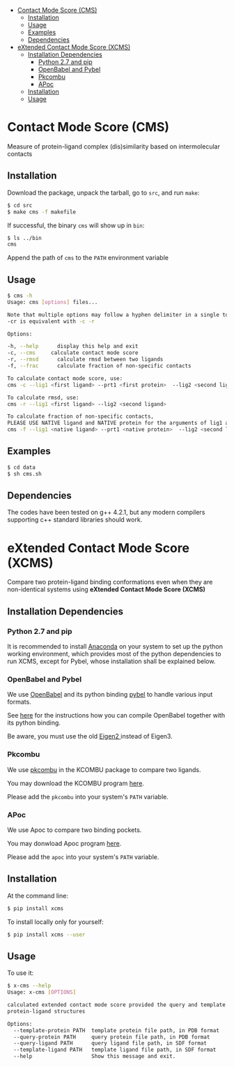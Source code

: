 - [Contact Mode Score (CMS)](#sec-1)
  - [Installation](#sec-1-1)
  - [Usage](#sec-1-2)
  - [Examples](#sec-1-3)
  - [Dependencies](#sec-1-4)
- [eXtended Contact Mode Score (XCMS)](#sec-2)
  - [Installation Dependencies](#sec-2-1)
    - [Python 2.7 and pip](#sec-2-1-1)
    - [OpenBabel and Pybel](#sec-2-1-2)
    - [Pkcombu](#sec-2-1-3)
    - [APoc](#sec-2-1-4)
  - [Installation](#sec-2-2)
  - [Usage](#sec-2-3)

# Contact Mode Score (CMS)<a id="orgheadline5"></a>

Measure of protein-ligand complex (dis)similarity based on intermolecular
contacts

## Installation<a id="orgheadline1"></a>

Download the package, unpack the tarball, go to `src`, and
run `make`:

```sh
$ cd src
$ make cms -f makefile
```

If successful, the binary `cms` will show up in `bin`:

```sh
$ ls ../bin
cms
```

Append the path of `cms` to the `PATH` environment variable

## Usage<a id="orgheadline2"></a>

```sh
$ cms -h
Usage: cms [options] files...

Note that multiple options may follow a hyphen delimiter in a single token,
-cr is equivalent with -c -r

Options:

-h, --help      display this help and exit
-c, --cms     calculate contact mode score
-r, --rmsd      calculate rmsd between two ligands
-f, --frac      calculate fraction of non-specific contacts

To calculate contact mode score, use:
cms -c --lig1 <first ligand> --prt1 <first protein>  --lig2 <second ligand> --prt2 <second protein>

To calculate rmsd, use:
cms -r --lig1 <first ligand> --lig2 <second ligand>

To calculate fraction of non-specific contacts, 
PLEASE USE NATIVE ligand and NATIVE protein for the arguments of lig1 and prt1:
cms -f --lig1 <native ligand> --prt1 <native protein>  --lig2 <second ligand> --prt2 <second protein>
```

## Examples<a id="orgheadline3"></a>

```sh
$ cd data
$ sh cms.sh
```

## Dependencies<a id="orgheadline4"></a>

The codes have been tested on g++ 4.2.1, but any modern compilers supporting c++
standard libraries should work.

# eXtended Contact Mode Score (XCMS)<a id="orgheadline13"></a>

Compare two protein-ligand binding conformations even when they are
non-identical systems using **eXtended Contact Mode Score (XCMS)**

## Installation Dependencies<a id="orgheadline10"></a>

### Python 2.7 and pip<a id="orgheadline6"></a>

It is recommended to install [Anaconda](https://www.continuum.io/downloads) on your system to set up the python
working environment, which provides most of the python dependencies to run XCMS,
except for Pybel, whose installation shall be explained below.

### OpenBabel and Pybel<a id="orgheadline7"></a>

We use [OpenBabel](http://openbabel.org/wiki/Main_Page) and its python binding [pybel](https://openbabel.org/docs/dev/UseTheLibrary/Python_Pybel.html) to handle various input formats.

See [here](https://openbabel.org/docs/dev/Installation/install.html#compiling-open-babel) for the instructions how you can compile OpenBabel together with its
python binding.

Be aware, you must use the old [Eigen2 ](http://eigen.tuxfamily.org/index.php?title=Eigen2)instead of Eigen3.

### Pkcombu<a id="orgheadline8"></a>

We use [pkcombu](http://strcomp.protein.osaka-u.ac.jp/kcombu/doc/README_pkcombu.html) in the KCOMBU package to compare two ligands.

You may download the KCOMBU program [here](http://strcomp.protein.osaka-u.ac.jp/kcombu/download_src.html).

Please add the `pkcombu` into your system's `PATH` variable.

### APoc<a id="orgheadline9"></a>

We use Apoc to compare two binding pockets.

You may donwload Apoc program [here](http://cssb.biology.gatech.edu/APoc).

Please add the `apoc` into your system's `PATH` variable.

## Installation<a id="orgheadline11"></a>

At the command line:

```sh
$ pip install xcms
```

To install locally only for yourself:

```sh
$ pip install xcms --user
```

## Usage<a id="orgheadline12"></a>

To use it:

```sh
$ x-cms --help
Usage: x-cms [OPTIONS]

calculated extended contact mode score provided the query and template
protein-ligand structures

Options:
  --template-protein PATH  template protein file path, in PDB format
  --query-protein PATH     query protein file path, in PDB format
  --query-ligand PATH      query ligand file path, in SDF format
  --template-ligand PATH   template ligand file path, in SDF format
  --help                   Show this message and exit.
```
